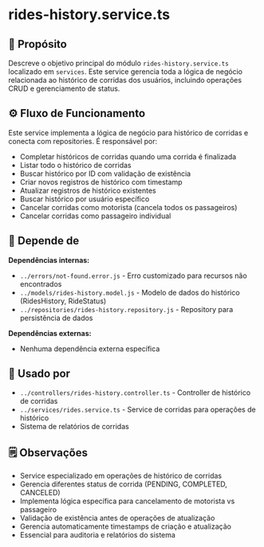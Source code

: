 # rides-history.service.ts

## 📘 Propósito
Descreve o objetivo principal do módulo `rides-history.service.ts` localizado em `services`. Este service gerencia toda a lógica de negócio relacionada ao histórico de corridas dos usuários, incluindo operações CRUD e gerenciamento de status.

## ⚙️ Fluxo de Funcionamento
Este service implementa a lógica de negócio para histórico de corridas e conecta com repositories. É responsável por:
- Completar históricos de corridas quando uma corrida é finalizada
- Listar todo o histórico de corridas
- Buscar histórico por ID com validação de existência
- Criar novos registros de histórico com timestamp
- Atualizar registros de histórico existentes
- Buscar histórico por usuário específico
- Cancelar corridas como motorista (cancela todos os passageiros)
- Cancelar corridas como passageiro individual

## 🔗 Depende de
**Dependências internas:**
- `../errors/not-found.error.js` - Erro customizado para recursos não encontrados
- `../models/rides-history.model.js` - Modelo de dados do histórico (RidesHistory, RideStatus)
- `../repositories/rides-history.repository.js` - Repository para persistência de dados

**Dependências externas:**
- Nenhuma dependência externa específica

## 🧩 Usado por
- `../controllers/rides-history.controller.ts` - Controller de histórico de corridas
- `../services/rides.service.ts` - Service de corridas para operações de histórico
- Sistema de relatórios de corridas

## 🗒️ Observações
- Service especializado em operações de histórico de corridas
- Gerencia diferentes status de corrida (PENDING, COMPLETED, CANCELED)
- Implementa lógica específica para cancelamento de motorista vs passageiro
- Validação de existência antes de operações de atualização
- Gerencia automaticamente timestamps de criação e atualização
- Essencial para auditoria e relatórios do sistema
